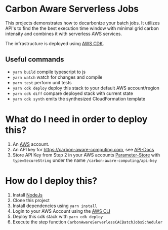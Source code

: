 # Carbon Aware Serverless Jobs

This projects demonstrates how to decarbonize your batch jobs.
It utilizes API's to find the the best execution time window with minimal grid carbon intensity and combines it with serverless AWS services.

The infrastructure is deployed using [AWS CDK](https://aws.amazon.com/cdk/).

## Useful commands

- `yarn build` compile typescript to js
- `yarn watch` watch for changes and compile
- `yarn test` perform unit tests
- `yarn cdk deploy` deploy this stack to your default AWS account/region
- `yarn cdk diff` compare deployed stack with current state
- `yarn cdk synth` emits the synthesized CloudFormation template

# What do I need in order to deploy this?

1. An [AWS](https://aws.amazon.com/account/) account.
2. An API key for https://carbon-aware-computing.com, see [API-Docs](https://forecast.carbon-aware-computing.com/swagger/UI)
3. Store API Key from Step 2 in your AWS accounts [Parameter-Store](https://eu-central-1.console.aws.amazon.com/systems-manager/parameters) with `type=SecureString` under the name `/carbon-aware-computing/api-key`

# How do I deploy this?

1. Install [NodeJs](https://nodejs.org/en)
2. Clone this project
3. Install dependencies using `yarn install`
4. Login to your AWS Account using the [AWS CLI](https://aws.amazon.com/cli/)
5. Deploy this cdk stack with `yarn cdk deploy`
6. Execute the step function `CarbonAwareServerlessCACBatchJobsScheduler`
